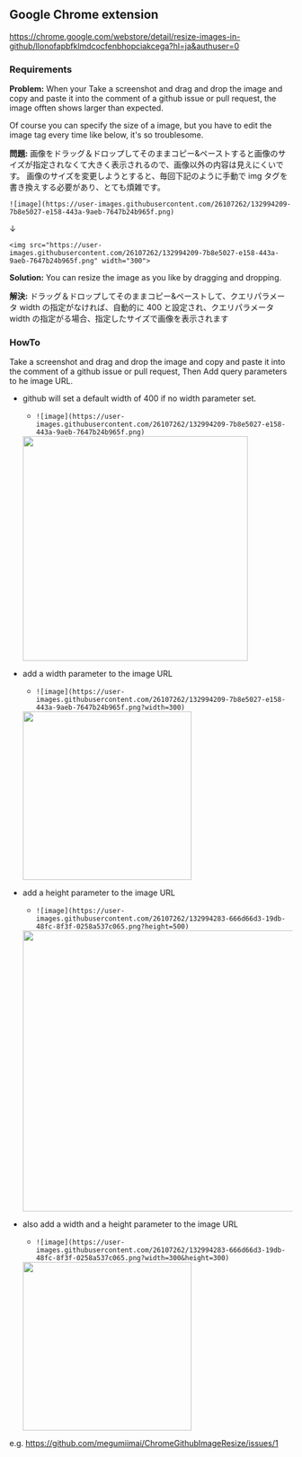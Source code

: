 ## Google Chrome extension
https://chrome.google.com/webstore/detail/resize-images-in-github/llonofapbfklmdcocfenbhopciakcega?hl=ja&authuser=0

### Requirements
**Problem:** When your Take a screenshot and drag and drop the image and copy and paste it into the comment of a github issue or pull request, the image offten shows larger than expected.

Of course you can specify the size of a image, but you have to edit the image tag every time like below, it's so troublesome.

**問題:** 画像をドラッグ＆ドロップしてそのままコピー&ペーストすると画像のサイズが指定されなくて大きく表示されるので、画像以外の内容は見えにくいです。
画像のサイズを変更しようとすると、毎回下記のように手動で img タグを書き換えする必要があり、とても煩雑です。

`![image](https://user-images.githubusercontent.com/26107262/132994209-7b8e5027-e158-443a-9aeb-7647b24b965f.png)`

↓

`<img src="https://user-images.githubusercontent.com/26107262/132994209-7b8e5027-e158-443a-9aeb-7647b24b965f.png" width="300">`

**Solution:** You can resize the image as you like by dragging and dropping.

**解決:** ドラッグ＆ドロップしてそのままコピー&ペーストして、クエリパラメータ width の指定がなければ、自動的に 400 と設定され、クエリパラメータ width の指定がる場合、指定したサイズで画像を表示されます

### HowTo
Take a screenshot and drag and drop the image and copy and paste it into the comment of a github issue or pull request,
Then Add query parameters to he image URL.

- github will set a default width of 400 if no width parameter set.
    - `![image](https://user-images.githubusercontent.com/26107262/132994209-7b8e5027-e158-443a-9aeb-7647b24b965f.png)`
    <img src="https://user-images.githubusercontent.com/26107262/132994209-7b8e5027-e158-443a-9aeb-7647b24b965f.png" width="400">

- add a width parameter to the image URL
    - `![image](https://user-images.githubusercontent.com/26107262/132994209-7b8e5027-e158-443a-9aeb-7647b24b965f.png?width=300)`
    <img src="https://user-images.githubusercontent.com/26107262/132994209-7b8e5027-e158-443a-9aeb-7647b24b965f.png" width="300">

- add a height parameter to the image URL
    - `![image](https://user-images.githubusercontent.com/26107262/132994283-666d66d3-19db-48fc-8f3f-0258a537c065.png?height=500)`
    <img src="https://user-images.githubusercontent.com/26107262/132994283-666d66d3-19db-48fc-8f3f-0258a537c065.png" height="500">


- also add a width and a height parameter to the image URL
    - `![image](https://user-images.githubusercontent.com/26107262/132994283-666d66d3-19db-48fc-8f3f-0258a537c065.png?width=300&height=300)`
    <img src="https://user-images.githubusercontent.com/26107262/132994283-666d66d3-19db-48fc-8f3f-0258a537c065.png?width=500&height=500" width="300" height=300>

e.g.
https://github.com/megumiimai/ChromeGithubImageResize/issues/1
